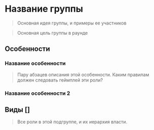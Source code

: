 # Название группы

> Основная идея группы, и примеры ее участников

> Основная цель группы в раунде

## Особенности

### Название особенности
> Пару абзацев описания этой особенности. Каким правилам должен следовать геймплей эти роли?

### Название особенности 2

## Виды []
> Все роли в этой подгруппе, и их иерархия власти.
